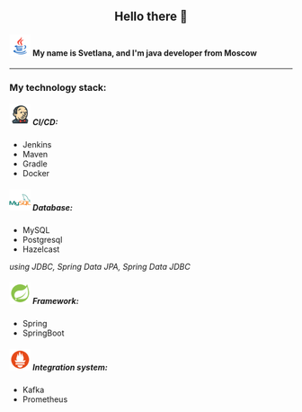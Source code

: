 <h2 align="center">
Hello there 👋
</h2>

<h4><img src="https://github.com/AdalizEentropy/AdalizEentropy/blob/main/icons/icons8-java.svg" width="38" height="38"></img> My name is Svetlana, and I'm java developer from Moscow</h4>

---

<h3>My technology stack:</h3>

<h5><img src="https://github.com/AdalizEentropy/AdalizEentropy/blob/main/icons/icons8-jenkins.svg" width="38" height="38"></img> CI/CD:</h5>

- Jenkins
- Maven
- Gradle
- Docker

<h5><img src="https://github.com/AdalizEentropy/AdalizEentropy/blob/main/icons/icons8-mysql.svg" width="38" height="38"></img> Database:</h5>

- MySQL
- Postgresql
- Hazelcast

_using JDBC, Spring Data JPA, Spring Data JDBC_

<h5><img src="https://github.com/AdalizEentropy/AdalizEentropy/blob/main/icons/icons8-spring-boot.svg" width="38" height="38"></img> Framework:</h5>

- Spring
- SpringBoot

<h5><img src="https://github.com/AdalizEentropy/AdalizEentropy/blob/main/icons/icons8-prometheus.svg" width="38" height="38"></img> Integration system:</h5>

- Kafka
- Prometheus

